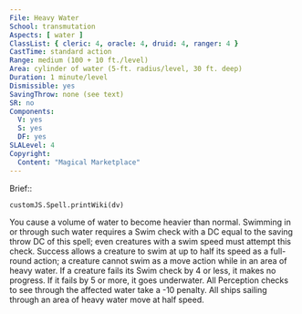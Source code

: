 ```yaml
---
File: Heavy Water
School: transmutation
Aspects: [ water ]
ClassList: { cleric: 4, oracle: 4, druid: 4, ranger: 4 }
CastTime: standard action
Range: medium (100 + 10 ft./level)
Area: cylinder of water (5-ft. radius/level, 30 ft. deep)
Duration: 1 minute/level
Dismissible: yes
SavingThrow: none (see text)
SR: no
Components:
  V: yes
  S: yes
  DF: yes
SLALevel: 4
Copyright:
  Content: "Magical Marketplace"
---
```

Brief:: 

```dataviewjs
customJS.Spell.printWiki(dv)
```

You cause a volume of water to become heavier than normal.  Swimming in or through such water requires a Swim check with a DC equal to the saving throw DC of this spell; even creatures with a swim speed must attempt this check. Success allows a creature to swim at up to half its speed as a full-round action; a creature cannot swim as a move action while in an area of heavy water. If a creature fails its Swim check by 4 or less, it makes no progress.  If it fails by 5 or more, it goes underwater.  All Perception checks to see through the affected water take a -10 penalty. All ships sailing through an area of heavy water move at half speed.

